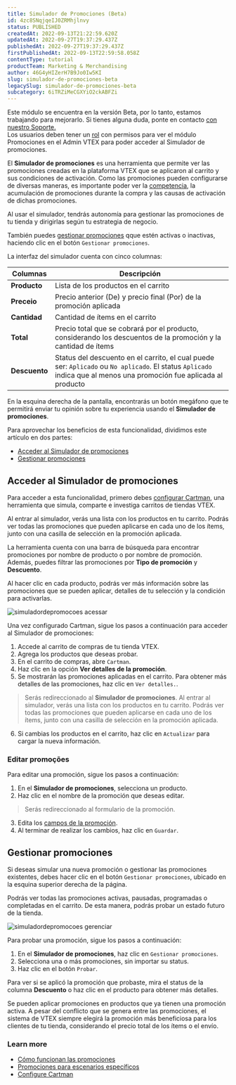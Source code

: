 ```yaml
---
title: Simulador de Promociones (Beta)
id: 4zc8SNqjqeIJ0ZRMhjlnvy
status: PUBLISHED
createdAt: 2022-09-13T21:22:59.620Z
updatedAt: 2022-09-27T19:37:29.437Z
publishedAt: 2022-09-27T19:37:29.437Z
firstPublishedAt: 2022-09-13T22:59:58.058Z
contentType: tutorial
productTeam: Marketing & Merchandising
author: 46G4yHIZerH7B9Jo0Iw5KI
slug: simulador-de-promociones-beta
legacySlug: simulador-de-promociones-beta
subcategory: 6iTRZiMeCGXYiO2ckABFZi
---
```


<div class = "alert alert-info">
Este módulo se encuentra en la versión Beta, por lo tanto, estamos trabajando para mejorarlo. Si tienes alguna duda, ponte en contacto <a href="https://help.vtex.com/es/support">con nuestro Soporte. </a>
</div>

<div class = "alert alert-warning">
Los usuarios deben tener un <a href="https://help.vtex.com/es/tutorial/perfis-de-acesso--7HKK5Uau2H6wxE1rH5oRbc">rol</a> con permisos para ver el módulo Promociones en el Admin VTEX para poder acceder al Simulador de promociones.
</div>

El **Simulador de promociones** es una herramienta que permite ver las promociones creadas en la plataforma VTEX que se aplicaron al carrito y sus condiciones de activación. Como las promociones pueden configurarse de diversas maneras, es importante poder ver la [competencia](https://help.vtex.com/es/tutorial/entendendo-a-concorrencia-de-promocoes--tutorials_2270), la acumulación de promociones durante la compra y las causas de activación de dichas promociones.

Al usar el simulador, tendrás autonomía para gestionar las promociones de tu tienda y dirigirlas según tu estrategia de negocio.

También puedes [gestionar promociones]((#gestionar-promociones)) qque estén activas o inactivas, haciendo clic en el botón `Gestionar promociones`.

La interfaz del simulador cuenta con cinco columnas:

| **Columnas** |**Descripción**| 
| ----------- | ------------- |
| **Producto** | Lista de los productos en el carrito |
| **Preceio** | Precio anterior (De) y precio final (Por) de la promoción aplicada |
| **Cantidad** | Cantidad de ítems en el carrito |
| **Total** | Precio total que se cobrará por el producto, considerando los descuentos de la promoción y la cantidad de ítems |
| **Descuento** | Status del descuento en el carrito, el cual puede ser: `Aplicado` ou `No aplicado`. El status `Aplicado` indica que al menos una promoción fue aplicada al producto |

<div class = "alert alert-info">
En la esquina derecha de la pantalla, encontrarás un botón megáfono <i class="fas fa-bullhorn"></i> que te permitirá enviar tu opinión sobre tu experiencia usando el <b>Simulador de promociones</b>.
</div>

Para aprovechar los beneficios de esta funcionalidad, dividimos este artículo en dos partes:

- [Acceder al Simulador de promociones](#acceder-al-simulador-de-promociones)
- [Gestionar promociones](#gestionar-promociones)

## Acceder al Simulador de promociones

Para acceder a esta funcionalidad, primero debes [configurar Cartman](https://help.vtex.com/es/tutorial/configurar-o-cartman--1ACMTStZYkMqB0lTgwg451), una herramienta que simula, comparte e investiga carritos de tiendas VTEX.

Al entrar al simulador, verás una lista con los productos en tu carrito. Podrás ver todas las promociones que pueden aplicarse en cada uno de los ítems, junto con una casilla de selección <i class="fas fa-check-square"></i> en la promoción aplicada.

La herramienta cuenta con una barra de búsqueda para encontrar promociones por nombre de producto o por nombre de promoción. Además, puedes filtrar las promociones por **Tipo de promoción** y **Descuento**.

Al hacer clic en cada producto, podrás ver más información sobre las promociones que se pueden aplicar, detalles de tu selección y la condición para activarlas.

![simuladordepromocoes acessar](//images.ctfassets.net/alneenqid6w5/7piR33ciR1x0givnQyxbk7/cdb47a1c812d3fa244aeb6127be100ee/simuladordepromocoes_acessar.gif)

Una vez configurado Cartman, sigue los pasos a continuación para acceder al Simulador de promociones:

1. Accede al carrito de compras de tu tienda VTEX.
2. Agrega los productos que deseas probar.
3. En el carrito de compras, abre `Cartman`. 
4. Haz clic en la opción **Ver detalles de la promoción**.
5. Se mostrarán las promociones aplicadas en el carrito. Para obtener más detalles de las promociones, haz clic en `Ver detalles.`.
  > Serás redireccionado al **Simulador de promociones**. Al entrar al simulador, verás una lista con los productos en tu carrito. Podrás ver todas las promociones que pueden aplicarse en cada uno de los ítems, junto con una casilla de selección en la promoción aplicada.
6. Si cambias los productos en el carrito, haz clic en `Actualizar` para cargar la nueva información.

### Editar promoções

Para editar una promoción, sigue los pasos a continuación:

1. En el **Simulador de promociones**, selecciona un producto.
2. Haz clic en el nombre de la promoción que deseas editar.
  > Serás redireccionado al formulario de la promoción.
3. Edita los [campos de la promoción](https://help.vtex.com/pt/tracks/promocoes--6asfF1vFYiZgTQtOzwJchR/7FjbeZdE2KMwk5L1t98pZI#quais-os-dados-gerais-desta-promocao).
4. Al terminar de realizar los cambios, haz clic en `Guardar`.

## Gestionar promociones

Si deseas simular una nueva promoción o gestionar las promociones existentes, debes hacer clic en el botón `Gestionar promociones`, ubicado en la esquina superior derecha de la página.

Podrás ver todas las promociones activas, pausadas, programadas o completadas en el carrito. De esta manera, podrás probar un estado futuro de la tienda.

![simuladordepromocoes gerenciar](//images.ctfassets.net/alneenqid6w5/6J3Bp4YcEZ6V5cgVj4dnhM/c0a6896fcec1bb0cf3bbc6ea3362d19f/simuladordepromocoes_gerenciar.gif)

Para probar una promoción, sigue los pasos a continuación:

1. En el **Simulador de promociones**, haz clic en `Gestionar promociones`.
2. Selecciona una o más promociones, sin importar su status.
3. Haz clic en el botón `Probar`.

Para ver si se aplicó la promoción que probaste, mira el status de la columna **Descuento** o haz clic en el producto para obtener más detalles.

<div class = "alert alert-info">
Se pueden aplicar promociones en productos que ya tienen una promoción activa. A pesar del conflicto que se genera entre las promociones, el sistema de VTEX siempre elegirá la promoción más beneficiosa para los clientes de tu tienda, considerando el precio total de los ítems o el envío.
</div>

### Learn more

 * [Cómo funcionan las promociones](https://help.vtex.com/es/tracks/promocoes--6asfF1vFYiZgTQtOzwJchR)
 * [Promociones para escenarios específicos](https://help.vtex.com/es/tracks/promocoes--6asfF1vFYiZgTQtOzwJchR/jOu9b69mKbrTDfSJYAawy)
 * [Configure Cartman](https://help.vtex.com/es/tutorial/configurar-o-cartman--1ACMTStZYkMqB0lTgwg451)
